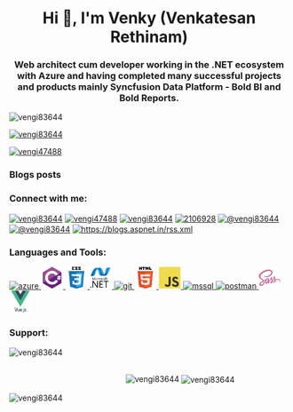 <h1 align="center">Hi 👋, I'm Venky (Venkatesan Rethinam)</h1>
<h3 align="center">Web architect cum developer working in the .NET ecosystem with Azure and having completed many successful projects and products mainly Syncfusion Data Platform - Bold BI and Bold Reports.</h3>

<p align="left"> <img src="https://komarev.com/ghpvc/?username=vengi83644&label=Profile%20views&color=0e75b6&style=flat" alt="vengi83644" /> </p>

<p align="left"> <a href="https://github.com/ryo-ma/github-profile-trophy"><img src="https://github-profile-trophy.vercel.app/?username=vengi83644" alt="vengi83644" /></a> </p>

<p align="left"> <a href="https://twitter.com/vengi47488" target="blank"><img src="https://img.shields.io/twitter/follow/vengi47488?logo=twitter&style=for-the-badge" alt="vengi47488" /></a> </p>

### Blogs posts
<!-- BLOG-POST-LIST:START -->
<!-- BLOG-POST-LIST:END -->

<h3 align="left">Connect with me:</h3>
<p align="left">
<a href="https://dev.to/vengi83644" target="blank"><img align="center" src="https://raw.githubusercontent.com/rahuldkjain/github-profile-readme-generator/master/src/images/icons/Social/devto.svg" alt="vengi83644" height="30" width="40" /></a>
<a href="https://twitter.com/vengi47488" target="blank"><img align="center" src="https://raw.githubusercontent.com/rahuldkjain/github-profile-readme-generator/master/src/images/icons/Social/twitter.svg" alt="vengi47488" height="30" width="40" /></a>
<a href="https://linkedin.com/in/vengi83644" target="blank"><img align="center" src="https://raw.githubusercontent.com/rahuldkjain/github-profile-readme-generator/master/src/images/icons/Social/linked-in-alt.svg" alt="vengi83644" height="30" width="40" /></a>
<a href="https://stackoverflow.com/users/2106928" target="blank"><img align="center" src="https://raw.githubusercontent.com/rahuldkjain/github-profile-readme-generator/master/src/images/icons/Social/stack-overflow.svg" alt="2106928" height="30" width="40" /></a>
<a href="https://hashnode.com/@vengi83644" target="blank"><img align="center" src="https://raw.githubusercontent.com/rahuldkjain/github-profile-readme-generator/master/src/images/icons/Social/hashnode.svg" alt="@vengi83644" height="30" width="40" /></a>
<a href="https://medium.com/@vengi83644" target="blank"><img align="center" src="https://raw.githubusercontent.com/rahuldkjain/github-profile-readme-generator/master/src/images/icons/Social/medium.svg" alt="@vengi83644" height="30" width="40" /></a>
<a href="/https://blogs.aspnet.in/rss.xml" target="blank"><img align="center" src="https://raw.githubusercontent.com/rahuldkjain/github-profile-readme-generator/master/src/images/icons/Social/rss.svg" alt="https://blogs.aspnet.in/rss.xml" height="30" width="40" /></a>
</p>

<h3 align="left">Languages and Tools:</h3>
<p align="left"> <a href="https://azure.microsoft.com/en-in/" target="_blank" rel="noreferrer"> <img src="https://www.vectorlogo.zone/logos/microsoft_azure/microsoft_azure-icon.svg" alt="azure" width="40" height="40"/> </a> <a href="https://www.w3schools.com/cs/" target="_blank" rel="noreferrer"> <img src="https://raw.githubusercontent.com/devicons/devicon/master/icons/csharp/csharp-original.svg" alt="csharp" width="40" height="40"/> </a> <a href="https://www.w3schools.com/css/" target="_blank" rel="noreferrer"> <img src="https://raw.githubusercontent.com/devicons/devicon/master/icons/css3/css3-original-wordmark.svg" alt="css3" width="40" height="40"/> </a> <a href="https://dotnet.microsoft.com/" target="_blank" rel="noreferrer"> <img src="https://raw.githubusercontent.com/devicons/devicon/master/icons/dot-net/dot-net-original-wordmark.svg" alt="dotnet" width="40" height="40"/> </a> <a href="https://git-scm.com/" target="_blank" rel="noreferrer"> <img src="https://www.vectorlogo.zone/logos/git-scm/git-scm-icon.svg" alt="git" width="40" height="40"/> </a> <a href="https://www.w3.org/html/" target="_blank" rel="noreferrer"> <img src="https://raw.githubusercontent.com/devicons/devicon/master/icons/html5/html5-original-wordmark.svg" alt="html5" width="40" height="40"/> </a> <a href="https://developer.mozilla.org/en-US/docs/Web/JavaScript" target="_blank" rel="noreferrer"> <img src="https://raw.githubusercontent.com/devicons/devicon/master/icons/javascript/javascript-original.svg" alt="javascript" width="40" height="40"/> </a> <a href="https://www.microsoft.com/en-us/sql-server" target="_blank" rel="noreferrer"> <img src="https://www.svgrepo.com/show/303229/microsoft-sql-server-logo.svg" alt="mssql" width="40" height="40"/> </a> <a href="https://postman.com" target="_blank" rel="noreferrer"> <img src="https://www.vectorlogo.zone/logos/getpostman/getpostman-icon.svg" alt="postman" width="40" height="40"/> </a> <a href="https://sass-lang.com" target="_blank" rel="noreferrer"> <img src="https://raw.githubusercontent.com/devicons/devicon/master/icons/sass/sass-original.svg" alt="sass" width="40" height="40"/> </a> <a href="https://vuejs.org/" target="_blank" rel="noreferrer"> <img src="https://raw.githubusercontent.com/devicons/devicon/master/icons/vuejs/vuejs-original-wordmark.svg" alt="vuejs" width="40" height="40"/> </a> </p>

<h3 align="left">Support:</h3>
<p><a href="https://www.buymeacoffee.com/vengi83644"> <img align="left" src="https://cdn.buymeacoffee.com/buttons/v2/default-yellow.png" height="50" width="210" alt="vengi83644" /></a></p><br><br>

<p><img align="left" src="https://github-readme-stats.vercel.app/api/top-langs?username=vengi83644&show_icons=true&locale=en&layout=compact" alt="vengi83644" /></p>

<p>&nbsp;<img align="center" src="https://github-readme-stats.vercel.app/api?username=vengi83644&show_icons=true&locale=en" alt="vengi83644" /></p>

<p><img align="center" src="https://github-readme-streak-stats.herokuapp.com/?user=vengi83644&" alt="vengi83644" /></p>
